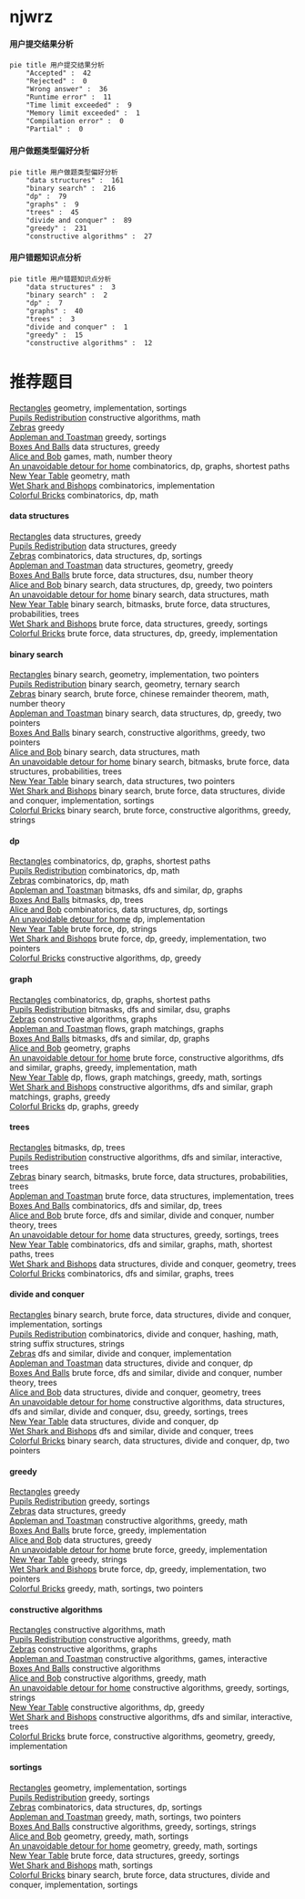 # njwrz
<!-- tabs:start -->
#### **用户提交结果分析**

```mermaid
pie title 用户提交结果分析
    "Accepted" :  42
    "Rejected" :  0
    "Wrong answer" :  36
    "Runtime error" :  11
    "Time limit exceeded" :  9
    "Memory limit exceeded" :  1
    "Compilation error" :  0
    "Partial" :  0
```
#### **用户做题类型偏好分析**

```mermaid
pie title 用户做题类型偏好分析
    "data structures" :  161
    "binary search" :  216
    "dp" :  79
    "graphs" :  9
    "trees" :  45
    "divide and conquer" :  89
    "greedy" :  231
    "constructive algorithms" :  27
```
#### **用户错题知识点分析**

```mermaid
pie title 用户错题知识点分析
    "data structures" :  3
    "binary search" :  2
    "dp" :  7
    "graphs" :  40
    "trees" :  3
    "divide and conquer" :  1
    "greedy" :  15
    "constructive algorithms" :  12
```
<!-- tabs:end -->
# 推荐题目
[Rectangles](http://codeforces.com/problemset/problem/1028/C)		geometry,
                        implementation,
                        sortings		  
[Pupils Redistribution](http://codeforces.com/problemset/problem/779/A)		constructive algorithms,
                        math		  
[Zebras](http://codeforces.com/problemset/problem/949/A)		greedy		  
[Appleman and Toastman](http://codeforces.com/problemset/problem/461/A)		greedy,
                        sortings		  
[Boxes And Balls](http://codeforces.com/problemset/problem/884/D)		data structures,
                        greedy		  
[Alice and Bob](http://codeforces.com/problemset/problem/346/A)		games,
                        math,
                        number theory		  
[An unavoidable detour for home](http://codeforces.com/problemset/problem/814/E)		combinatorics,
                        dp,
                        graphs,
                        shortest paths		  
[New Year Table](http://codeforces.com/problemset/problem/140/A)		geometry,
                        math		  
[Wet Shark and Bishops](http://codeforces.com/problemset/problem/621/B)		combinatorics,
                        implementation		  
[Colorful Bricks](http://codeforces.com/problemset/problem/1081/C)		combinatorics,
                        dp,
                        math		  
<!-- tabs:start -->
#### **data structures**
[Rectangles](http://codeforces.com/problemset/problem/884/D)		data structures,
                        greedy		  
[Pupils Redistribution](http://codeforces.com/problemset/problem/1141/F2)		data structures,
                        greedy		  
[Zebras](http://codeforces.com/problemset/problem/1485/F)		combinatorics,
                        data structures,
                        dp,
                        sortings		  
[Appleman and Toastman](http://codeforces.com/problemset/problem/1299/C)		data structures,
                        geometry,
                        greedy		  
[Boxes And Balls](http://codeforces.com/problemset/problem/920/F)		brute force,
                        data structures,
                        dsu,
                        number theory		  
[Alice and Bob](http://codeforces.com/problemset/problem/1492/C)		binary search,
                        data structures,
                        dp,
                        greedy,
                        two pointers		  
[An unavoidable detour for home](http://codeforces.com/problemset/problem/1490/G)		binary search,
                        data structures,
                        math		  
[New Year Table](http://codeforces.com/problemset/problem/1479/D)		binary search,
                        bitmasks,
                        brute force,
                        data structures,
                        probabilities,
                        trees		  
[Wet Shark and Bishops](http://codeforces.com/problemset/problem/1497/A)		brute force,
                        data structures,
                        greedy,
                        sortings		  
[Colorful Bricks](http://codeforces.com/problemset/problem/1491/C)		brute force,
                        data structures,
                        dp,
                        greedy,
                        implementation		  
#### **binary search**
[Rectangles](https://codeforces.com/contest/781/problem/F)		binary search,
                        geometry,
                        implementation,
                        two pointers		  
[Pupils Redistribution](https://codeforces.com/contest/1395/problem/F)		binary search,
                        geometry,
                        ternary search		  
[Zebras](http://codeforces.com/problemset/problem/1500/B)		binary search,
                        brute force,
                        chinese remainder theorem,
                        math,
                        number theory		  
[Appleman and Toastman](http://codeforces.com/problemset/problem/1492/C)		binary search,
                        data structures,
                        dp,
                        greedy,
                        two pointers		  
[Boxes And Balls](http://codeforces.com/problemset/problem/1463/D)		binary search,
                        constructive algorithms,
                        greedy,
                        two pointers		  
[Alice and Bob](http://codeforces.com/problemset/problem/1490/G)		binary search,
                        data structures,
                        math		  
[An unavoidable detour for home](http://codeforces.com/problemset/problem/1479/D)		binary search,
                        bitmasks,
                        brute force,
                        data structures,
                        probabilities,
                        trees		  
[New Year Table](http://codeforces.com/problemset/problem/1436/E)		binary search,
                        data structures,
                        two pointers		  
[Wet Shark and Bishops](http://codeforces.com/problemset/problem/1461/D)		binary search,
                        brute force,
                        data structures,
                        divide and conquer,
                        implementation,
                        sortings		  
[Colorful Bricks](http://codeforces.com/problemset/problem/1493/C)		binary search,
                        brute force,
                        constructive algorithms,
                        greedy,
                        strings		  
#### **dp**
[Rectangles](http://codeforces.com/problemset/problem/814/E)		combinatorics,
                        dp,
                        graphs,
                        shortest paths		  
[Pupils Redistribution](http://codeforces.com/problemset/problem/1081/C)		combinatorics,
                        dp,
                        math		  
[Zebras](http://codeforces.com/problemset/problem/1503/E)		combinatorics,
                        dp,
                        math		  
[Appleman and Toastman](https://codeforces.com/contest/1243/problem/E)		bitmasks,
                        dfs and similar,
                        dp,
                        graphs		  
[Boxes And Balls](http://codeforces.com/problemset/problem/1450/G)		bitmasks,
                        dp,
                        trees		  
[Alice and Bob](http://codeforces.com/problemset/problem/1485/F)		combinatorics,
                        data structures,
                        dp,
                        sortings		  
[An unavoidable detour for home](http://codeforces.com/problemset/problem/1310/B)		dp,
                        implementation		  
[New Year Table](http://codeforces.com/problemset/problem/798/B)		brute force,
                        dp,
                        strings		  
[Wet Shark and Bishops](http://codeforces.com/problemset/problem/1359/B)		brute force,
                        dp,
                        greedy,
                        implementation,
                        two pointers		  
[Colorful Bricks](http://codeforces.com/problemset/problem/1245/B)		constructive algorithms,
                        dp,
                        greedy		  
#### **graph**
[Rectangles](http://codeforces.com/problemset/problem/814/E)		combinatorics,
                        dp,
                        graphs,
                        shortest paths		  
[Pupils Redistribution](http://codeforces.com/problemset/problem/986/C)		bitmasks,
                        dfs and similar,
                        dsu,
                        graphs		  
[Zebras](http://codeforces.com/problemset/problem/1242/E)		constructive algorithms,
                        graphs		  
[Appleman and Toastman](http://codeforces.com/problemset/problem/1404/E)		flows,
                        graph matchings,
                        graphs		  
[Boxes And Balls](https://codeforces.com/contest/1243/problem/E)		bitmasks,
                        dfs and similar,
                        dp,
                        graphs		  
[Alice and Bob](http://codeforces.com/problemset/problem/933/C)		geometry,
                        graphs		  
[An unavoidable detour for home](http://codeforces.com/problemset/problem/1487/C)		brute force,
                        constructive algorithms,
                        dfs and similar,
                        graphs,
                        greedy,
                        implementation,
                        math		  
[New Year Table](http://codeforces.com/problemset/problem/1437/C)		dp,
                        flows,
                        graph matchings,
                        greedy,
                        math,
                        sortings		  
[Wet Shark and Bishops](http://codeforces.com/problemset/problem/1470/D)		constructive algorithms,
                        dfs and similar,
                        graph matchings,
                        graphs,
                        greedy		  
[Colorful Bricks](http://codeforces.com/problemset/problem/1476/C)		dp,
                        graphs,
                        greedy		  
#### **trees**
[Rectangles](http://codeforces.com/problemset/problem/1450/G)		bitmasks,
                        dp,
                        trees		  
[Pupils Redistribution](http://codeforces.com/problemset/problem/1305/D)		constructive algorithms,
                        dfs and similar,
                        interactive,
                        trees		  
[Zebras](http://codeforces.com/problemset/problem/1479/D)		binary search,
                        bitmasks,
                        brute force,
                        data structures,
                        probabilities,
                        trees		  
[Appleman and Toastman](http://codeforces.com/problemset/problem/1511/C)		brute force,
                        data structures,
                        implementation,
                        trees		  
[Boxes And Balls](http://codeforces.com/problemset/problem/1499/F)		combinatorics,
                        dfs and similar,
                        dp,
                        trees		  
[Alice and Bob](http://codeforces.com/problemset/problem/1491/E)		brute force,
                        dfs and similar,
                        divide and conquer,
                        number theory,
                        trees		  
[An unavoidable detour for home](http://codeforces.com/problemset/problem/1466/D)		data structures,
                        greedy,
                        sortings,
                        trees		  
[New Year Table](http://codeforces.com/problemset/problem/1495/D)		combinatorics,
                        dfs and similar,
                        graphs,
                        math,
                        shortest paths,
                        trees		  
[Wet Shark and Bishops](http://codeforces.com/problemset/problem/1303/G)		data structures,
                        divide and conquer,
                        geometry,
                        trees		  
[Colorful Bricks](http://codeforces.com/problemset/problem/1454/E)		combinatorics,
                        dfs and similar,
                        graphs,
                        trees		  
#### **divide and conquer**
[Rectangles](http://codeforces.com/problemset/problem/1461/D)		binary search,
                        brute force,
                        data structures,
                        divide and conquer,
                        implementation,
                        sortings		  
[Pupils Redistribution](http://codeforces.com/problemset/problem/1466/G)		combinatorics,
                        divide and conquer,
                        hashing,
                        math,
                        string suffix structures,
                        strings		  
[Zebras](http://codeforces.com/problemset/problem/1490/D)		dfs and similar,
                        divide and conquer,
                        implementation		  
[Appleman and Toastman](https://codeforces.com/contest/1483/problem/C)		data structures,
                        divide and conquer,
                        dp		  
[Boxes And Balls](http://codeforces.com/problemset/problem/1491/E)		brute force,
                        dfs and similar,
                        divide and conquer,
                        number theory,
                        trees		  
[Alice and Bob](http://codeforces.com/problemset/problem/1303/G)		data structures,
                        divide and conquer,
                        geometry,
                        trees		  
[An unavoidable detour for home](http://codeforces.com/problemset/problem/1494/D)		constructive algorithms,
                        data structures,
                        dfs and similar,
                        divide and conquer,
                        dsu,
                        greedy,
                        sortings,
                        trees		  
[New Year Table](http://codeforces.com/problemset/problem/1482/E)		data structures,
                        divide and conquer,
                        dp		  
[Wet Shark and Bishops](http://codeforces.com/problemset/problem/566/C)		dfs and similar,
                        divide and conquer,
                        trees		  
[Colorful Bricks](http://codeforces.com/problemset/problem/1428/F)		binary search,
                        data structures,
                        divide and conquer,
                        dp,
                        two pointers		  
#### **greedy**
[Rectangles](http://codeforces.com/problemset/problem/949/A)		greedy		  
[Pupils Redistribution](http://codeforces.com/problemset/problem/461/A)		greedy,
                        sortings		  
[Zebras](http://codeforces.com/problemset/problem/884/D)		data structures,
                        greedy		  
[Appleman and Toastman](http://codeforces.com/problemset/problem/1054/G)		constructive algorithms,
                        greedy,
                        math		  
[Boxes And Balls](http://codeforces.com/problemset/problem/839/B)		brute force,
                        greedy,
                        implementation		  
[Alice and Bob](http://codeforces.com/problemset/problem/1141/F2)		data structures,
                        greedy		  
[An unavoidable detour for home](http://codeforces.com/problemset/problem/845/B)		brute force,
                        greedy,
                        implementation		  
[New Year Table](https://codeforces.com/contest/1298/problem/C)		greedy,
                        strings		  
[Wet Shark and Bishops](http://codeforces.com/problemset/problem/1359/B)		brute force,
                        dp,
                        greedy,
                        implementation,
                        two pointers		  
[Colorful Bricks](http://codeforces.com/problemset/problem/1369/C)		greedy,
                        math,
                        sortings,
                        two pointers		  
#### **constructive algorithms**
[Rectangles](http://codeforces.com/problemset/problem/779/A)		constructive algorithms,
                        math		  
[Pupils Redistribution](http://codeforces.com/problemset/problem/1054/G)		constructive algorithms,
                        greedy,
                        math		  
[Zebras](http://codeforces.com/problemset/problem/1242/E)		constructive algorithms,
                        graphs		  
[Appleman and Toastman](https://codeforces.com/contest/1504/problem/D)		constructive algorithms,
                        games,
                        interactive		  
[Boxes And Balls](http://codeforces.com/problemset/problem/932/A)		constructive algorithms		  
[Alice and Bob](http://codeforces.com/problemset/problem/1401/B)		constructive algorithms,
                        greedy,
                        math		  
[An unavoidable detour for home](http://codeforces.com/problemset/problem/1093/B)		constructive algorithms,
                        greedy,
                        sortings,
                        strings		  
[New Year Table](http://codeforces.com/problemset/problem/1245/B)		constructive algorithms,
                        dp,
                        greedy		  
[Wet Shark and Bishops](http://codeforces.com/problemset/problem/1305/D)		constructive algorithms,
                        dfs and similar,
                        interactive,
                        trees		  
[Colorful Bricks](https://codeforces.com/contest/1293/problem/D)		brute force,
                        constructive algorithms,
                        geometry,
                        greedy,
                        implementation		  
#### **sortings**
[Rectangles](http://codeforces.com/problemset/problem/1028/C)		geometry,
                        implementation,
                        sortings		  
[Pupils Redistribution](http://codeforces.com/problemset/problem/461/A)		greedy,
                        sortings		  
[Zebras](http://codeforces.com/problemset/problem/1485/F)		combinatorics,
                        data structures,
                        dp,
                        sortings		  
[Appleman and Toastman](http://codeforces.com/problemset/problem/1369/C)		greedy,
                        math,
                        sortings,
                        two pointers		  
[Boxes And Balls](http://codeforces.com/problemset/problem/1093/B)		constructive algorithms,
                        greedy,
                        sortings,
                        strings		  
[Alice and Bob](https://codeforces.com/contest/1496/problem/C)		geometry,
                        greedy,
                        math,
                        sortings		  
[An unavoidable detour for home](http://codeforces.com/problemset/problem/1495/A)		geometry,
                        greedy,
                        math,
                        sortings		  
[New Year Table](http://codeforces.com/problemset/problem/1497/A)		brute force,
                        data structures,
                        greedy,
                        sortings		  
[Wet Shark and Bishops](http://codeforces.com/problemset/problem/1427/A)		math,
                        sortings		  
[Colorful Bricks](http://codeforces.com/problemset/problem/1461/D)		binary search,
                        brute force,
                        data structures,
                        divide and conquer,
                        implementation,
                        sortings		  
<!-- tabs:end -->
